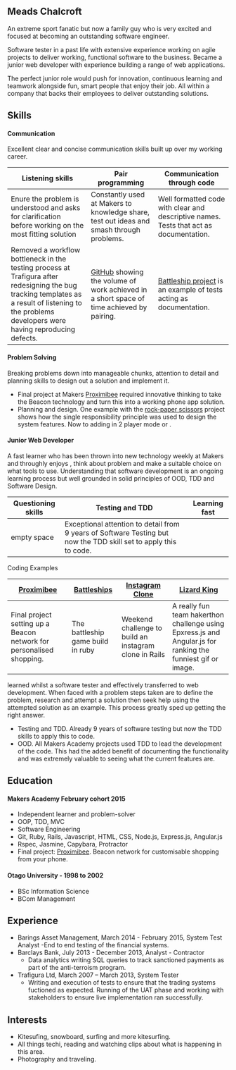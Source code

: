 ## Meads Chalcroft

An extreme sport fanatic but now a family guy who is very excited and focused at becoming an outstanding software engineer.

Software tester in a past life with extensive experience working on agile projects to deliver working, functional software to the business. Became a junior web developer with experience building a range of web applications.

The perfect junior role would push for innovation, continuous learning and teamwork alongside fun, smart people that enjoy their job. All within a company that backs their employees to deliver outstanding solutions.

## Skills

#### Communication

Excellent clear and concise communication skills built up over my working career.

|Listening skills|Pair programming|Communication through code|
|----------------|----------------|----------------------------|
|Enure the problem is understood and asks for clarification before working on the most fitting solution| Constantly used at Makers to knowledge share, test out ideas and smash through problems.|Well formatted code with clear and descriptive names. Tests that act as documentation.|
|Removed a workflow bottleneck in the testing process at Trafigura after redesigning the bug tracking templates as a result of listening to the problems developers were having reproducing defects.|[GitHub](https://github.com/meads58) showing the volume of work achieved in a short space of time achieved by pairing.| [Battleship project](https://github.com/meads58/battleships/blob/master/spec/board_spec.rb) is an example of tests acting as documentation. |

#### Problem Solving

Breaking problems down into manageable chunks, attention to detail and planning skills to design out a solution and implement it.

- Final project at Makers [Proximibee](https://arcane-citadel-3693.herokuapp.com) required innovative thinking to take the Beacon technology and turn this into a working phone app solution.
- Planning and design. One example with the [rock-paper scissors](https://github.com/meads58/rps-challenge/tree/master/lib) project shows how the single responsibility principle was used to design the system features. Now to adding in 2 player mode or  .

#### Junior Web Developer

A fast learner who has been thrown into new technology weekly at Makers and throughly enjoys , think about problem and make a suitable choice on what tools to use. Understanding that software development is an ongoing learning process but well grounded in solid principles of OOD, TDD and Software Design.

|Questioning skills|Testing and TDD| Learning fast|
|------------------|---------------|---------|
|    empty space             |Exceptional attention to detail from 9 years of Software Testing but now the TDD skill set to apply this to code.


Coding Examples

|[Proximibee](https://arcane-citadel-3693.herokuapp.com)|[Battleships](https://github.com/meads58/battleships)|[Instagram Clone](https://github.com/meads58/instagram-challenge)|[Lizard King](https://github.com/meads58/lizardKing2)|
|-----------|----------|-----------|----------------|
|Final project setting up a Beacon network for personalised shopping.|The battleship game build in ruby|Weekend challenge to build an instagram clone in Rails|A really fun team hakerthon challenge using Epxress.js and Angular.js for ranking the funniest gif or image.|

 learned whilst a software tester and effectively transferred to web development. When faced with a problem steps taken are to define the problem, research and attempt a solution then seek help using the attempted solution as an example. This process greatly sped up getting the right answer.
- Testing and TDD. Already 9 years of software testing but now the TDD skills to apply this to code.
- OOD. All Makers Academy projects used TDD to lead the development of the code. This had the added benefit of documenting the functionality and was extremely valuable to seeing what the current features are.

## Education

#### Makers Academy February cohort 2015

- Independent learner and problem-solver
- OOP, TDD, MVC
- Software Engineering
- Git, Ruby, Rails, Javascript, HTML, CSS, Node.js, Express.js, Angular.js
- Rspec, Jasmine, Capybara, Protractor
- Final project: [Proximibee](https://arcane-citadel-3693.herokuapp.com). Beacon network for customisable shopping from your phone.

#### Otago University - 1998 to 2002
- BSc Information Science
- BCom Management

## Experience
- Barings Asset Management, March 2014 - February 2015, System Test Analyst
  -End to end testing of the financial systems.
- Barclays Bank, July 2013 - December 2013, Analyst - Contractor
  - Data analytics writing SQL queries to track sanctioned payments as part of the anti-terroism program.
- Trafigura Ltd, March 2007 – March 2013, System Tester
  - Writing and execution of tests to ensure that the trading systems fuctioned as expected. Running of the UAT phase and working with stakeholders to ensure live implementation ran successfully.  

## Interests
- Kitesufing, snowboard, surfing and more kitesurfing.
- All things techi, reading and watching clips about what is happening in this area.
- Photography and traveling.
